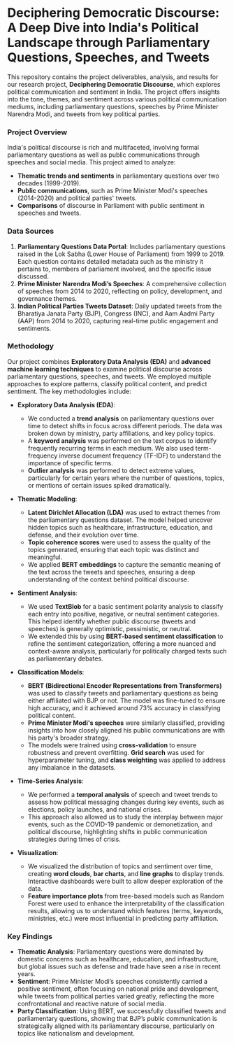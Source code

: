 
# **Deciphering Democratic Discourse: A Deep Dive into India's Political Landscape through Parliamentary Questions, Speeches, and Tweets**

This repository contains the project deliverables, analysis, and results for our research project, **Deciphering Democratic Discourse**, which explores political communication and sentiment in India. The project offers insights into the tone, themes, and sentiment across various political communication mediums, including parliamentary questions, speeches by Prime Minister Narendra Modi, and tweets from key political parties.

### **Project Overview**
India's political discourse is rich and multifaceted, involving formal parliamentary questions as well as public communications through speeches and social media. This project aimed to analyze:
- **Thematic trends and sentiments** in parliamentary questions over two decades (1999-2019).
- **Public communications**, such as Prime Minister Modi's speeches (2014-2020) and political parties' tweets.
- **Comparisons** of discourse in Parliament with public sentiment in speeches and tweets.

### **Data Sources**
1. **Parliamentary Questions Data Portal**: Includes parliamentary questions raised in the Lok Sabha (Lower House of Parliament) from 1999 to 2019. Each question contains detailed metadata such as the ministry it pertains to, members of parliament involved, and the specific issue discussed.
2. **Prime Minister Narendra Modi’s Speeches**: A comprehensive collection of speeches from 2014 to 2020, reflecting on policy, development, and governance themes.
3. **Indian Political Parties Tweets Dataset**: Daily updated tweets from the Bharatiya Janata Party (BJP), Congress (INC), and Aam Aadmi Party (AAP) from 2014 to 2020, capturing real-time public engagement and sentiments.

### **Methodology**
Our project combines **Exploratory Data Analysis (EDA)** and **advanced machine learning techniques** to examine political discourse across parliamentary questions, speeches, and tweets. We employed multiple approaches to explore patterns, classify political content, and predict sentiment. The key methodologies include:

- **Exploratory Data Analysis (EDA)**:
    - We conducted a **trend analysis** on parliamentary questions over time to detect shifts in focus across different periods. The data was broken down by ministry, party affiliations, and key policy topics.
    - A **keyword analysis** was performed on the text corpus to identify frequently recurring terms in each medium. We also used term-frequency inverse document frequency (TF-IDF) to understand the importance of specific terms.
    - **Outlier analysis** was performed to detect extreme values, particularly for certain years where the number of questions, topics, or mentions of certain issues spiked dramatically.
  
- **Thematic Modeling**:
    - **Latent Dirichlet Allocation (LDA)** was used to extract themes from the parliamentary questions dataset. The model helped uncover hidden topics such as healthcare, infrastructure, education, and defense, and their evolution over time.
    - **Topic coherence scores** were used to assess the quality of the topics generated, ensuring that each topic was distinct and meaningful.
    - We applied **BERT embeddings** to capture the semantic meaning of the text across the tweets and speeches, ensuring a deep understanding of the context behind political discourse.

- **Sentiment Analysis**:
    - We used **TextBlob** for a basic sentiment polarity analysis to classify each entry into positive, negative, or neutral sentiment categories. This helped identify whether public discourse (tweets and speeches) is generally optimistic, pessimistic, or neutral.
    - We extended this by using **BERT-based sentiment classification** to refine the sentiment categorization, offering a more nuanced and context-aware analysis, particularly for politically charged texts such as parliamentary debates.
  
- **Classification Models**:
    - **BERT (Bidirectional Encoder Representations from Transformers)** was used to classify tweets and parliamentary questions as being either affiliated with BJP or not. The model was fine-tuned to ensure high accuracy, and it achieved around 73% accuracy in classifying political content.
    - **Prime Minister Modi's speeches** were similarly classified, providing insights into how closely aligned his public communications are with his party's broader strategy.
    - The models were trained using **cross-validation** to ensure robustness and prevent overfitting. **Grid search** was used for hyperparameter tuning, and **class weighting** was applied to address any imbalance in the datasets.

- **Time-Series Analysis**:
    - We performed a **temporal analysis** of speech and tweet trends to assess how political messaging changes during key events, such as elections, policy launches, and national crises.
    - This approach also allowed us to study the interplay between major events, such as the COVID-19 pandemic or demonetization, and political discourse, highlighting shifts in public communication strategies during times of crisis.
  
- **Visualization**:
    - We visualized the distribution of topics and sentiment over time, creating **word clouds**, **bar charts**, and **line graphs** to display trends. Interactive dashboards were built to allow deeper exploration of the data.
    - **Feature importance plots** from tree-based models such as Random Forest were used to enhance the interpretability of the classification results, allowing us to understand which features (terms, keywords, ministries, etc.) were most influential in predicting party affiliation.

### **Key Findings**
- **Thematic Analysis**: Parliamentary questions were dominated by domestic concerns such as healthcare, education, and infrastructure, but global issues such as defense and trade have seen a rise in recent years.
- **Sentiment**: Prime Minister Modi’s speeches consistently carried a positive sentiment, often focusing on national pride and development, while tweets from political parties varied greatly, reflecting the more confrontational and reactive nature of social media.
- **Party Classification**: Using BERT, we successfully classified tweets and parliamentary questions, showing that BJP’s public communication is strategically aligned with its parliamentary discourse, particularly on topics like nationalism and development.
